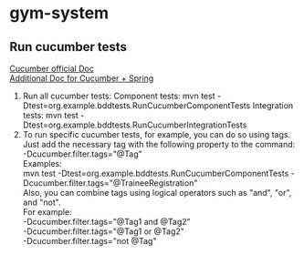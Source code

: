 # gym-system

## Run cucumber tests
[Cucumber official Doc](https://github.com/cucumber/cucumber-jvm/tree/main/cucumber-spring)
<br>
[Additional Doc for Cucumber + Spring](https://github.com/cucumber/cucumber-jvm/tree/main/cucumber-spring)

1) Run all cucumber tests: 
Component tests: mvn test -Dtest=org.example.bddtests.RunCucumberComponentTests
Integration tests: mvn test -Dtest=org.example.bddtests.RunCucumberIntegrationTests
2) To run specific cucumber tests, for example, you can do so using tags. Just add the necessary tag with the following property to the command: -Dcucumber.filter.tags="@Tag"
<br>Examples:<br>
mvn test -Dtest=org.example.bddtests.RunCucumberComponentTests -Dcucumber.filter.tags="@TraineeRegistration"
<br>Also, you can combine tags using logical operators such as "and", "or", and "not".<br>
For example:<br>
-Dcucumber.filter.tags="@Tag1 and @Tag2" <br>
-Dcucumber.filter.tags="@Tag1 or @Tag2" <br>
-Dcucumber.filter.tags="not @Tag" <br>

